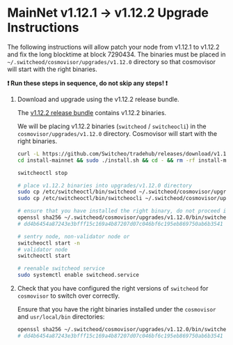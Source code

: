 # MainNet v1.12.1 -> v1.12.2 Upgrade Instructions

The following instructions will allow patch your node from v1.12.1 to v1.12.2 and fix the long blocktime at block 7290434. The binaries must be placed in `~/.switcheod/cosmovisor/upgrades/v1.12.0` directory so that cosmovisor will start with the right binaries.

**:exclamation: Run these steps in sequence, do not skip any steps! :exclamation:**

1. Download and upgrade using the v1.12.2 release bundle.

    The [v1.12.2 release bundle](https://github.com/Switcheo/tradehub/releases/tag/v1.12.2) contains v1.12.2 binaries.

    We will be placing v1.12.2 binaries (`switcheod` / `switcheocli`) in the `cosmovisor/upgrades/v1.12.0` directory. Cosmovisor will start with the right binaries.

    ```bash
    curl -L https://github.com/Switcheo/tradehub/releases/download/v1.12.2/install-mainnet.tar.gz | tar -xz
    cd install-mainnet && sudo ./install.sh && cd - && rm -rf install-mainnet

    switcheoctl stop

    # place v1.12.2 binaries into upgrades/v1.12.0 directory
    sudo cp /etc/switcheoctl/bin/switcheod ~/.switcheod/cosmovisor/upgrades/v1.12.0/bin
    sudo cp /etc/switcheoctl/bin/switcheocli ~/.switcheod/cosmovisor/upgrades/v1.12.0/bin

    # ensure that you have installed the right binary, do not proceed if it's different.
    openssl sha256 ~/.switcheod/cosmovisor/upgrades/v1.12.0/bin/switcheod
    # dd4b6454a87243e3bfff15c169a4b87207d07c046bf6c195eb869750ab6b3541

    # sentry node, non-validator node or
    switcheoctl start -n
    # validator node
    switcheoctl start

    # reenable switcheod service
    sudo systemctl enable switcheod.service
    ```

2. Check that you have configured the right versions of `switcheod` for `cosmovisor` to switch over correctly.

    Ensure that you have the right binaries installed under the `cosmovisor` and `usr/local/bin` directories:

    ```bash
    openssl sha256 ~/.switcheod/cosmovisor/upgrades/v1.12.0/bin/switcheod
    # dd4b6454a87243e3bfff15c169a4b87207d07c046bf6c195eb869750ab6b3541
    ```
